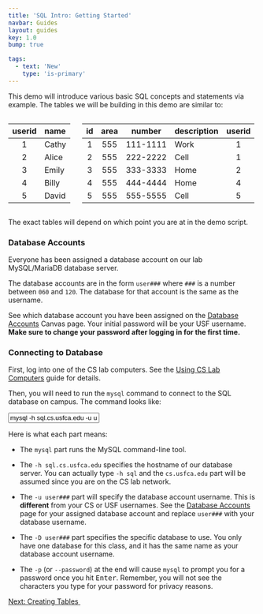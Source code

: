 ```yaml
---
title: 'SQL Intro: Getting Started'
navbar: Guides
layout: guides
key: 1.0
bump: true

tags:
  - text: 'New'
    type: 'is-primary'
---
```


This demo will introduce various basic SQL concepts and statements via example. The tables we will be building in this demo are similar to:

<div class="columns">
<div class="column is-narrow">
<table class="table is-hoverable" style="width: auto;">
  <thead>
    <tr>
      <th style="text-align: center">userid</th>
      <th style="text-align: left">name</th>
    </tr>
  </thead>
  <tbody>
    <tr>
      <td style="text-align: center">1</td>
      <td style="text-align: left">Cathy</td>
    </tr>
    <tr>
      <td style="text-align: center">2</td>
      <td style="text-align: left">Alice</td>
    </tr>
    <tr>
      <td style="text-align: center">3</td>
      <td style="text-align: left">Emily</td>
    </tr>
    <tr>
      <td style="text-align: center">4</td>
      <td style="text-align: left">Billy</td>
    </tr>
    <tr>
      <td style="text-align: center">5</td>
      <td style="text-align: left">David</td>
    </tr>
  </tbody>
</table>
</div>
<div class="column">
<table class="table is-hoverable" style="width: auto;">
  <thead>
    <tr>
      <th style="text-align: center">id</th>
      <th style="text-align: center">area</th>
      <th style="text-align: center">number</th>
      <th style="text-align: left">description</th>
      <th style="text-align: center">userid</th>
    </tr>
  </thead>
  <tbody>
    <tr>
      <td style="text-align: center">1</td>
      <td style="text-align: center">555</td>
      <td style="text-align: center">111-1111</td>
      <td style="text-align: left">Work</td>
      <td style="text-align: center">1</td>
    </tr>
    <tr>
      <td style="text-align: center">2</td>
      <td style="text-align: center">555</td>
      <td style="text-align: center">222-2222</td>
      <td style="text-align: left">Cell</td>
      <td style="text-align: center">1</td>
    </tr>
    <tr>
      <td style="text-align: center">3</td>
      <td style="text-align: center">555</td>
      <td style="text-align: center">333-3333</td>
      <td style="text-align: left">Home</td>
      <td style="text-align: center">2</td>
    </tr>
    <tr>
      <td style="text-align: center">4</td>
      <td style="text-align: center">555</td>
      <td style="text-align: center">444-4444</td>
      <td style="text-align: left">Home</td>
      <td style="text-align: center">4</td>
    </tr>
    <tr>
      <td style="text-align: center">5</td>
      <td style="text-align: center">555</td>
      <td style="text-align: center">555-5555</td>
      <td style="text-align: left">Cell</td>
      <td style="text-align: center">5</td>
    </tr>
  </tbody>
</table>
</div>
</div>

The exact tables will depend on which point you are at in the demo script.

### Database Accounts

Everyone has been assigned a database account on our lab MySQL/MariaDB database server.

The database accounts are in the form `user###` where `###` is a number between `060` and `120`. The database for that account is the same as the username.

See which database account you have been assigned on the [Database Accounts](https://usfca.instructure.com/courses/1594619/pages/database-accounts) Canvas page. Your initial password will be your USF username. **Make sure to change your password after logging in for the first time.**

### Connecting to Database

First, log into one of the CS lab computers. See the [Using CS Lab Computers](/guides/general/using-cs-lab-computers.html) guide for details.

Then, you will need to run the `mysql` command to connect to the SQL database on campus. The command looks like:

<input type="text" class="input is-expanded is-family-code" value="mysql -h sql.cs.usfca.edu -u user### -D user### -p"/>

Here is what each part means:

  - The `mysql` part runs the MySQL command-line tool.

  - The `-h sql.cs.usfca.edu` specifies the hostname of our database server. You can actually type `-h sql` and the `cs.usfca.edu` part will be assumed since you are on the CS lab network.

  - The `-u user###` part will specify the database account username. This is **different** from your CS or USF usernames. See the [Database Accounts](https://usfca.instructure.com/courses/1594619/pages/database-accounts) page for your assigned database account and replace `user###` with your database username.

  - The `-D user###` part specifies the specific database to use. You only have one database for this class, and it has the same name as your database account username.

  - The `-p` (or `--password`) at the end will cause `mysql` to prompt you for a password once you hit <kbd>Enter</kbd>. Remember, you will not see the characters you type for your password for privacy reasons.

<!-- You will use this command a lot for this class, so you may want to [create an alias](/guides/homework/homework-testing.html#bonus-aliases) as a shortcut. -->

<a href="sql-intro-creating.html" class="button is-primary"><span>Next: Creating Tables</span>&nbsp;<i class="fas fa-arrow-alt-right"></i></a>
